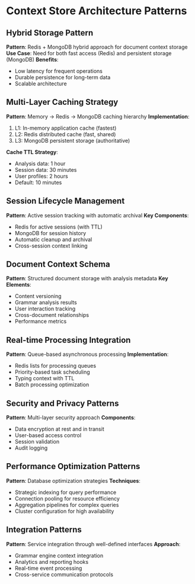 # Context Store Architecture Patterns

## Hybrid Storage Pattern
**Pattern**: Redis + MongoDB hybrid approach for document context storage
**Use Case**: Need for both fast access (Redis) and persistent storage (MongoDB)
**Benefits**: 
- Low latency for frequent operations
- Durable persistence for long-term data
- Scalable architecture

## Multi-Layer Caching Strategy
**Pattern**: Memory → Redis → MongoDB caching hierarchy
**Implementation**:
1. L1: In-memory application cache (fastest)
2. L2: Redis distributed cache (fast, shared)
3. L3: MongoDB persistent storage (authoritative)

**Cache TTL Strategy**:
- Analysis data: 1 hour
- Session data: 30 minutes  
- User profiles: 2 hours
- Default: 10 minutes

## Session Lifecycle Management
**Pattern**: Active session tracking with automatic archival
**Key Components**:
- Redis for active sessions (with TTL)
- MongoDB for session history
- Automatic cleanup and archival
- Cross-session context linking

## Document Context Schema
**Pattern**: Structured document storage with analysis metadata
**Key Elements**:
- Content versioning
- Grammar analysis results
- User interaction tracking
- Cross-document relationships
- Performance metrics

## Real-time Processing Integration
**Pattern**: Queue-based asynchronous processing
**Implementation**:
- Redis lists for processing queues
- Priority-based task scheduling
- Typing context with TTL
- Batch processing optimization

## Security and Privacy Patterns
**Pattern**: Multi-layer security approach
**Components**:
- Data encryption at rest and in transit
- User-based access control
- Session validation
- Audit logging

## Performance Optimization Patterns
**Pattern**: Database optimization strategies
**Techniques**:
- Strategic indexing for query performance
- Connection pooling for resource efficiency
- Aggregation pipelines for complex queries
- Cluster configuration for high availability

## Integration Patterns
**Pattern**: Service integration through well-defined interfaces
**Approach**:
- Grammar engine context integration
- Analytics and reporting hooks
- Real-time event processing
- Cross-service communication protocols